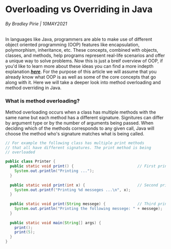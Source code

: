 # Overloading vs Overriding in Java
###### By Bradley Pirie | 10MAY2021

In languages like Java, programmers are able to make use of different object oriented programming (OOP) features like encapsulation, polymorphism, inheritance, etc. These concepts, combined with objects, classes, and methods, help programs represent real-life scenarios and offer a unique way to solve problems. Now this is just a breif overview of OOP, if you'd like to learn more about these ideas you can find a more indepth explanation ***[here](https://www.geeksforgeeks.org/object-oriented-programming-oops-concept-in-java/)***. For the purpose of this article we will assume that you already know what OOP is as well as some of the core concepts that go along with it. Here we will take a deeper look into method overloading and method overriding in Java.

### What is method overloading?

Method overloading occurs when a class has multiple methods with the same name but each method has a different signature. Signitures can differ by argument type or by the number of arguments being passed. When deciding which of the methods corresponds to any given call, Java will choose the method who's signature matches what is being called.

```java
// For example the following class has multiple print methods
// that all have different signatures. The print method is being
// overloaded

public class Printer {
  public static void print() {                            // First print method takes no arguments
    System.out.println("Printing ...");
  }
  
  public static void print(int x) {                       // Second print method takes just an int
    System.out.printf("Printing %d messeges ...\n", x);
  }
  
  public static void print(String messege) {              // Third print method takes a string
    System.out.println("Printing the following messege: " + messege);
  }
  
  public static void main(String[] args) {
    print();
    print(5);
  }
}
```
